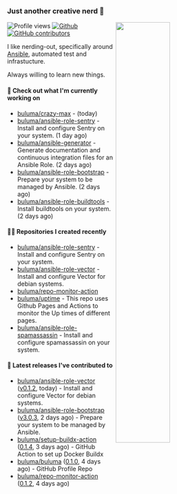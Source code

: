 ### Just another creative nerd 👋


![Profile views](https://gpvc.arturio.dev/buluma) <a href="https://gitstats.me/buluma">
  <img align="right" src="https://github-readme-stats.vercel.app/api?username=buluma&theme=gotham&show_icons=true" width="50%"/>
</a>
[![Github](https://img.shields.io/badge/-buluma-black?style=flat&labelColor=black&logo=github&logoColor=white&include_all_commits=true&count_private=true)](https://gitstats.me/buluma)
[![GitHub contributors](https://img.shields.io/github/contributors/buluma/badges.svg)](https://GitHub.com/buluma/badges/graphs/contributors/)

I like nerding-out, specifically around [Ansible](https://github.com/ansible/ansible), automated test and infrastucture.

Always willing to learn new things.

#### 👷 Check out what I'm currently working on

- [buluma/crazy-max](https://github.com/buluma/crazy-max) -  (today)
- [buluma/ansible-role-sentry](https://github.com/buluma/ansible-role-sentry) - Install and configure Sentry on your system. (1 day ago)
- [buluma/ansible-generator](https://github.com/buluma/ansible-generator) - Generate documentation and continuous integration files for an Ansible Role. (2 days ago)
- [buluma/ansible-role-bootstrap](https://github.com/buluma/ansible-role-bootstrap) - Prepare your system to be managed by Ansible. (2 days ago)
- [buluma/ansible-role-buildtools](https://github.com/buluma/ansible-role-buildtools) - Install buildtools on your system. (2 days ago)

#### 👨‍💻 Repositories I created recently

- [buluma/ansible-role-sentry](https://github.com/buluma/ansible-role-sentry) - Install and configure Sentry on your system.
- [buluma/ansible-role-vector](https://github.com/buluma/ansible-role-vector) - Install and configure Vector for debian systems.
- [buluma/repo-monitor-action](https://github.com/buluma/repo-monitor-action)
- [buluma/uptime](https://github.com/buluma/uptime) - This repo uses Github Pages and Actions to monitor the Up times of different pages.
- [buluma/ansible-role-spamassassin](https://github.com/buluma/ansible-role-spamassassin) - Install and configure spamassassin on your system.

#### 🚀 Latest releases I've contributed to

- [buluma/ansible-role-vector](https://github.com/buluma/ansible-role-vector) ([v0.1.2](https://github.com/buluma/ansible-role-vector/releases/tag/v0.1.2), today) - Install and configure Vector for debian systems.
- [buluma/ansible-role-bootstrap](https://github.com/buluma/ansible-role-bootstrap) ([v3.0.3](https://github.com/buluma/ansible-role-bootstrap/releases/tag/v3.0.3), 2 days ago) - Prepare your system to be managed by Ansible.
- [buluma/setup-buildx-action](https://github.com/buluma/setup-buildx-action) ([0.1.4](https://github.com/buluma/setup-buildx-action/releases/tag/0.1.4), 3 days ago) - GitHub Action to set up Docker Buildx
- [buluma/buluma](https://github.com/buluma/buluma) ([0.1.0](https://github.com/buluma/buluma/releases/tag/0.1.0), 4 days ago) - GitHub Profile Repo
- [buluma/repo-monitor-action](https://github.com/buluma/repo-monitor-action) ([0.1.2](https://github.com/buluma/repo-monitor-action/releases/tag/0.1.2), 4 days ago)


